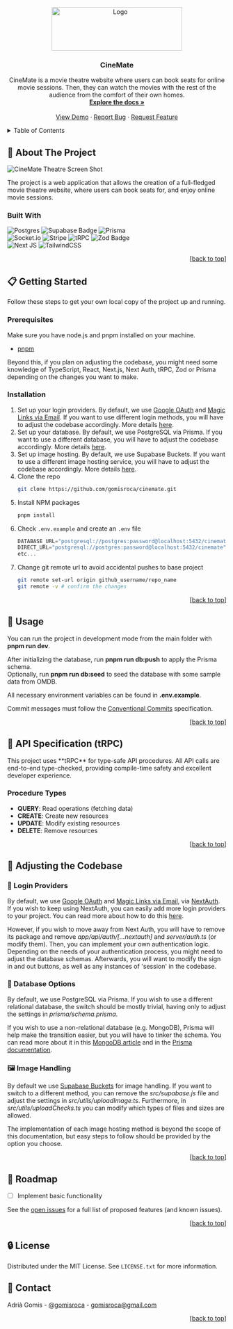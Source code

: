<div align="center" id="readme-top">
  <a href="https://github.com/gomisroca/cinemate">
    <img src="banner.webp" alt="Logo" width="300" height="100">
  </a>

<h3 align="center">CineMate</h3>

  <p align="center">
    CineMate is a movie theatre website where users can book seats for online movie sessions. Then, they can watch the movies with the rest of the audience from the comfort of their own homes.
    <br />
    <a href="https://github.com/gomisroca/cinemate"><strong>Explore the docs »</strong></a>
    <br />
    <br />
    <a href="https://cinemate-eu.vercel.app/">View Demo</a>
    ·
    <a href="https://github.com/gomisroca/cinemate/issues/new?labels=bug&template=bug-report---.md">Report Bug</a>
    ·
    <a href="https://github.com/gomisroca/cinemate/issues/new?labels=enhancement&template=feature-request---.md">Request Feature</a>
  </p>
</div>



<!-- TABLE OF CONTENTS -->
<details>
  <summary>Table of Contents</summary>
  <ol>
    <li>
      <a href="#about-the-project">About The Project</a>
      <ul>
        <li><a href="#built-with">Built With</a></li>
      </ul>
    </li>
    <li>
      <a href="#getting-started">Getting Started</a>
      <ul>
        <li><a href="#prerequisites">Prerequisites</a></li>
        <li><a href="#installation">Installation</a></li>
      </ul>
    </li>
    <li><a href="#usage">Usage</a></li>
    <li>
      <a href="#api-specification">API Specification (tRPC)</a>
      <ul>
        <li><a href="#procedure-types">Procedure Types</a></li>
      </ul>
    </li>
    <li>
      <a href="#adjustments">Adjusting the Codebase</a>
      <ul>
        <li><a href="#login-providers">Login Providers</a></li>
        <li><a href="#database-options">Database Options</a></li>
        <li><a href="#image-handling">Image Handling</a></li>
      </ul>
    </li>
    <li><a href="#roadmap">Roadmap</a></li>
    <li><a href="#license">License</a></li>
    <li><a href="#contact">Contact</a></li>
  </ol>
</details>



<!-- ABOUT THE PROJECT -->
<h2 id="about-the-project">📡 About The Project</h2>

![CineMate Theatre Screen Shot](screenshot.webp)

The project is a web application that allows the creation of a full-fledged movie theatre website, where users can book seats for, and enjoy online movie sessions.


### Built With
![Postgres](https://img.shields.io/badge/postgres-%23316192.svg?style=for-the-badge&logo=postgresql&logoColor=white)
![Supabase Badge](https://img.shields.io/badge/Supabase-3FCF8E?logo=supabase&logoColor=fff&style=for-the-badge)
![Prisma](https://img.shields.io/badge/Prisma-3982CE?style=for-the-badge&logo=Prisma&logoColor=white)  
![Socket.io](https://img.shields.io/badge/Socket.io-black?style=for-the-badge&logo=socket.io&badgeColor=010101)
![Stripe](https://img.shields.io/badge/Stripe-5469d4?style=for-the-badge&logo=stripe&logoColor=ffffff)
![tRPC](https://img.shields.io/badge/tRPC-%232596BE.svg?style=for-the-badge&logo=tRPC&logoColor=white)
![Zod Badge](https://img.shields.io/badge/Zod-3E67B1?logo=zod&logoColor=fff&style=for-the-badge)  
![Next JS](https://img.shields.io/badge/Next-black?style=for-the-badge&logo=next.js&logoColor=white)
![TailwindCSS](https://img.shields.io/badge/tailwindcss-%2338B2AC.svg?style=for-the-badge&logo=tailwind-css&logoColor=white)  

<p align="right">[<a href="#readme-top">back to top</a>]</p>



<!-- GETTING STARTED -->
<h2 id="getting-started">📋 Getting Started</h2>

Follow these steps to get your own local copy of the project up and running.

<h3 id="prerequisites">Prerequisites</h3>

Make sure you have node.js and pnpm installed on your machine.
* [pnpm](https://pnpm.io/installation)

Beyond this, if you plan on adjusting the codebase, you might need some knowledge of TypeScript, React, Next.js, Next Auth, tRPC, Zod or Prisma depending on the changes you want to make.

<h3 id="installation">Installation</h3>

1. Set up your login providers. By default, we use [Google OAuth](https://console.cloud.google.com) and [Magic Links via Email](https://next-auth.js.org/providers/email). If you want to use different login methods, you will have to adjust the codebase accordingly. More details [here](#login-providers).
2. Set up your database. By default, we use PostgreSQL via Prisma. If you want to use a different database, you will have to adjust the codebase accordingly. More details [here](#database-options).
3. Set up image hosting. By default, we use Supabase Buckets. If you want to use a different image hosting service, you will have to adjust the codebase accordingly. More details [here](#image-hosting).
4. Clone the repo
   ```sh
   git clone https://github.com/gomisroca/cinemate.git
   ```
5. Install NPM packages
   ```sh
   pnpm install
   ```
6. Check `.env.example` and create an `.env` file
   ```js
   DATABASE_URL="postgresql://postgres:password@localhost:5432/cinemate"
   DIRECT_URL="postgresql://postgres:password@localhost:5432/cinemate"
   etc...
   ```
7. Change git remote url to avoid accidental pushes to base project
   ```sh
   git remote set-url origin github_username/repo_name
   git remote -v # confirm the changes
   ```

<p align="right">[<a href="#readme-top">back to top</a>]</p>



<!-- USAGE EXAMPLES -->
<h2 id="usage">💠 Usage</h2>

You can run the project in development mode from the main folder with **pnpm run dev**.  

After initializing the database, run **pnpm run db:push** to apply the Prisma schema.  
Optionally, run **pnpm run db:seed** to seed the database with some sample data from OMDB.  

All necessary environment variables can be found in **.env.example**.

Commit messages must follow the [Conventional Commits](https://www.conventionalcommits.org/en/v1.0.0/) specification.

<p align="right">[<a href="#readme-top">back to top</a>]</p>



<!-- API SPECIFICATION -->
<h2 id="api-specification">🚀 API Specification (tRPC)</h2>
  This project uses **tRPC** for type-safe API procedures. All API calls are end-to-end type-checked, providing compile-time safety and excellent developer experience.

<h3 id="procedure-types">Procedure Types</h3>

  * **QUERY**: Read operations (fetching data)  
  * **CREATE**: Create new resources  
  * **UPDATE**: Modify existing resources  
  * **DELETE**: Remove resources  


<p align="right">[<a href="#readme-top">back to top</a>]</p>



<!-- ADJUSTMENTS -->
<h2 id="adjustments">🔨 Adjusting the Codebase</h2>

  <h3 id="login-providers">🔑 Login Providers</h3>

  By default, we use [Google OAuth](https://console.cloud.google.com) and [Magic Links via Email](https://next-auth.js.org/providers/email), via [NextAuth](https://next-auth.js.org/).  
  If you wish to keep using NextAuth, you can easily add more login providers to your project. You can read more about how to do this [here](https://next-auth.js.org/providers/).  

  However, if you wish to move away from Next Auth, you will have to remove its package and remove *app/api/auth/[...nextauth]* and *server/auth.ts* (or modify them).
  Then, you can implement your own authentication logic. Depending on the needs of your authentication process, you might need to adjust the database schemas.
  Afterwards, you will want to modify the sign in and out buttons, as well as any instances of 'session' in the codebase.
  
  <h3 id="database-options">💾 Database Options</h3>

  By default, we use PostgreSQL via Prisma. If you wish to use a different relational database, the switch should be mostly trivial, having only to adjust the settings in *prisma/schema.prisma*.

  If you wish to use a non-relational database (e.g. MongoDB), Prisma will help make the transition easier, but you will have to tinker the schema. You can read more about it in this [MongoDB article](https://www.mongodb.com/resources/compare/mongodb-postgresql/dsl-migrating-postgres-to-mongodb) and in the [Prisma documentation](https://www.prisma.io/docs/getting-started/setup-prisma/add-to-existing-project/mongodb-typescript-mongodb).
  <h3 id="image-handling">🖼️ Image Handling</h3>

  By default we use [Supabase Buckets](https://supabase.com/docs/guides/storage) for image handling. If you want to switch to a different method, you can remove the *src/supabase.js* file and adjust the settings in *src/utils/uploadImage.ts*. Furthermore, in *src/utils/uploadChecks.ts* you can modify which types of files and sizes are allowed.

  The implementation of each image hosting method is beyond the scope of this documentation, but easy steps to follow should be provided by the option you choose.

<p align="right">[<a href="#readme-top">back to top</a>]</p>



<!-- ROADMAP -->
<h2 id="roadmap">📍 Roadmap</h2>

- [ ] Implement basic functionality

See the [open issues](https://github.com/gomisroca/cinemate/issues) for a full list of proposed features (and known issues).

<p align="right">[<a href="#readme-top">back to top</a>]</p>


<!-- LICENSE -->
<h2 id="license">🔒 License</h2>

Distributed under the MIT License. See `LICENSE.txt` for more information.


<!-- CONTACT -->
<h2 id="contact">📧 Contact</h2>

Adrià Gomis - [@gomisroca](https://github.com/gomisroca) - gomisroca@gmail.com


<p align="right">[<a href="#readme-top">back to top</a>]</p>